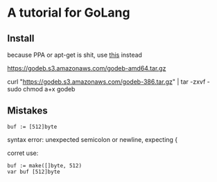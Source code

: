 A tutorial for GoLang
=====================


Install
-------

because PPA or apt-get is shit, use [this](http://blog.labix.org/2013/06/15/in-flight-deb-packages-of-go) instead


https://godeb.s3.amazonaws.com/godeb-amd64.tar.gz

curl  "https://godeb.s3.amazonaws.com/godeb-386.tar.gz"  | tar -zxvf - 
sudo chmod a+x godeb




Mistakes 
--------


    buf := [512]byte

syntax error: unexpected semicolon or newline, expecting {


corret use:

    buf := make([]byte, 512)
    var buf [512]byte